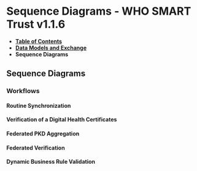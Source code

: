 # Sequence Diagrams - WHO SMART Trust v1.1.6

* [**Table of Contents**](toc.md)
* [**Data Models and Exchange**](data_exchange.md)
* **Sequence Diagrams**

## Sequence Diagrams

### Workflows

####  Routine Synchronization

####  Verification of a Digital Health Certificates

#### Federated PKD Aggregation

#### Federated Verification

#### Dynamic Business Rule Validation

